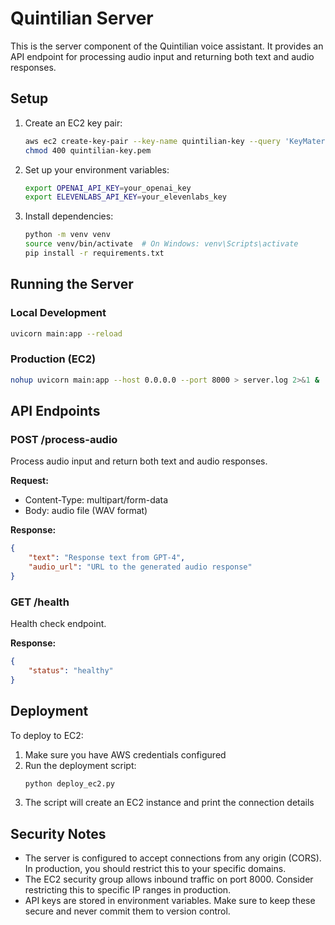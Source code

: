 # Quintilian Server

This is the server component of the Quintilian voice assistant. It provides an API endpoint for processing audio input and returning both text and audio responses.

## Setup

1. Create an EC2 key pair:
   ```bash
   aws ec2 create-key-pair --key-name quintilian-key --query 'KeyMaterial' --output text > quintilian-key.pem
   chmod 400 quintilian-key.pem
   ```

2. Set up your environment variables:
   ```bash
   export OPENAI_API_KEY=your_openai_key
   export ELEVENLABS_API_KEY=your_elevenlabs_key
   ```

3. Install dependencies:
   ```bash
   python -m venv venv
   source venv/bin/activate  # On Windows: venv\Scripts\activate
   pip install -r requirements.txt
   ```

## Running the Server

### Local Development
```bash
uvicorn main:app --reload
```

### Production (EC2)
```bash
nohup uvicorn main:app --host 0.0.0.0 --port 8000 > server.log 2>&1 &
```

## API Endpoints

### POST /process-audio
Process audio input and return both text and audio responses.

**Request:**
- Content-Type: multipart/form-data
- Body: audio file (WAV format)

**Response:**
```json
{
    "text": "Response text from GPT-4",
    "audio_url": "URL to the generated audio response"
}
```

### GET /health
Health check endpoint.

**Response:**
```json
{
    "status": "healthy"
}
```

## Deployment

To deploy to EC2:
1. Make sure you have AWS credentials configured
2. Run the deployment script:
   ```bash
   python deploy_ec2.py
   ```
3. The script will create an EC2 instance and print the connection details

## Security Notes

- The server is configured to accept connections from any origin (CORS). In production, you should restrict this to your specific domains.
- The EC2 security group allows inbound traffic on port 8000. Consider restricting this to specific IP ranges in production.
- API keys are stored in environment variables. Make sure to keep these secure and never commit them to version control. 
